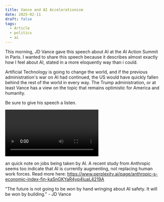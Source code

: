 ```yaml
---
title: Vance and AI Accelerationism
date: 2025-02-11
draft: false
tags:
  - Article
  - politics
  - ai
---
```

This morning, JD Vance gave this speech about AI at the AI Action Summit in Paris. 
I wanted to share this speech because it describes almost exactly how I feel about AI, stated in a more eloquently way than i could. 

Artificial Technology is going to change the world, and if the previous administration's war on AI had continued, the US would have quickly fallen behind the rest of the world in every way. The Trump administration, or at least Vance has a view on the topic that remains optimistic for America and humanity. 

Be sure to give his speech a listen. 

![Video](vance_ai.mp4)

an quick note on jobs being taken by  AI. A recent study from Anthropic seems too indicate that AI is currently augmenting, not replacing human work forces. 
Read more here: https://www.perplexity.ai/page/anthropic-s-economic-index-fin-kaSnGKYaR4yp4IuaL4219A


"The future is not going to be won by hand wringing about AI safety. It will be won by building." - JD Vance